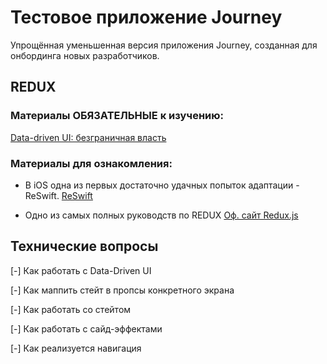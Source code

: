 # Тестовое приложение Journey

Упрощённая уменьшенная версия приложения Journey, созданная для онбординга новых разработчиков.


## REDUX

### Материалы ОБЯЗАТЕЛЬНЫЕ к изучению:

[Data-driven UI: безграничная власть](https://www.youtube.com/watch?v=tnKeUr5tRUg&t=1777s)

### Материалы для ознакомления:

- В iOS одна из первых достаточно удачных попыток адаптации - ReSwift.
[ReSwift](https://github.com/ReSwift/ReSwift)

- Одно из самых полных руководств по REDUX
[Оф. сайт Redux.js](https://redux.js.org/introduction/getting-started)

    

## Технические вопросы

[-] Как работать с Data-Driven UI

[-] Как маппить стейт в пропсы конкретного экрана

[-] Как работать со стейтом

[-] Как работать с сайд-эффектами

[-] Как реализуется навигация

